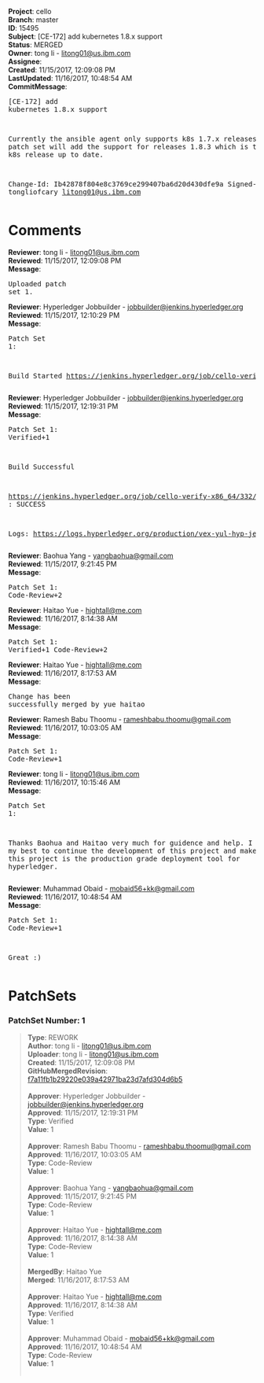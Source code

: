 <strong>Project</strong>: cello<br><strong>Branch</strong>: master<br><strong>ID</strong>: 15495<br><strong>Subject</strong>: [CE-172] add kubernetes 1.8.x support<br><strong>Status</strong>: MERGED<br><strong>Owner</strong>: tong  li - litong01@us.ibm.com<br><strong>Assignee</strong>:<br><strong>Created</strong>: 11/15/2017, 12:09:08 PM<br><strong>LastUpdated</strong>: 11/16/2017, 10:48:54 AM<br><strong>CommitMessage</strong>:<br><pre>[CE-172] add kubernetes 1.8.x support

Currently the ansible agent only supports k8s 1.7.x releases
this patch set will add the support for releases 1.8.3 which
is the latest k8s release up to date.

Change-Id: Ib42878f804e8c3769ce299407ba6d20d430dfe9a
Signed-off-by: tongliofcary <litong01@us.ibm.com>
</pre><h1>Comments</h1><strong>Reviewer</strong>: tong  li - litong01@us.ibm.com<br><strong>Reviewed</strong>: 11/15/2017, 12:09:08 PM<br><strong>Message</strong>: <pre>Uploaded patch set 1.</pre><strong>Reviewer</strong>: Hyperledger Jobbuilder - jobbuilder@jenkins.hyperledger.org<br><strong>Reviewed</strong>: 11/15/2017, 12:10:29 PM<br><strong>Message</strong>: <pre>Patch Set 1:

Build Started https://jenkins.hyperledger.org/job/cello-verify-x86_64/332/</pre><strong>Reviewer</strong>: Hyperledger Jobbuilder - jobbuilder@jenkins.hyperledger.org<br><strong>Reviewed</strong>: 11/15/2017, 12:19:31 PM<br><strong>Message</strong>: <pre>Patch Set 1: Verified+1

Build Successful 

https://jenkins.hyperledger.org/job/cello-verify-x86_64/332/ : SUCCESS

Logs: https://logs.hyperledger.org/production/vex-yul-hyp-jenkins-3/cello-verify-x86_64/332</pre><strong>Reviewer</strong>: Baohua Yang - yangbaohua@gmail.com<br><strong>Reviewed</strong>: 11/15/2017, 9:21:45 PM<br><strong>Message</strong>: <pre>Patch Set 1: Code-Review+2</pre><strong>Reviewer</strong>: Haitao Yue - hightall@me.com<br><strong>Reviewed</strong>: 11/16/2017, 8:14:38 AM<br><strong>Message</strong>: <pre>Patch Set 1: Verified+1 Code-Review+2</pre><strong>Reviewer</strong>: Haitao Yue - hightall@me.com<br><strong>Reviewed</strong>: 11/16/2017, 8:17:53 AM<br><strong>Message</strong>: <pre>Change has been successfully merged by yue haitao</pre><strong>Reviewer</strong>: Ramesh Babu Thoomu - rameshbabu.thoomu@gmail.com<br><strong>Reviewed</strong>: 11/16/2017, 10:03:05 AM<br><strong>Message</strong>: <pre>Patch Set 1: Code-Review+1</pre><strong>Reviewer</strong>: tong  li - litong01@us.ibm.com<br><strong>Reviewed</strong>: 11/16/2017, 10:15:46 AM<br><strong>Message</strong>: <pre>Patch Set 1:

Thanks Baohua and Haitao very much for guidence and help. I will do my best to continue the development of this project and make sure that this project is the production grade deployment tool for hyperledger.</pre><strong>Reviewer</strong>: Muhammad Obaid - mobaid56+kk@gmail.com<br><strong>Reviewed</strong>: 11/16/2017, 10:48:54 AM<br><strong>Message</strong>: <pre>Patch Set 1: Code-Review+1

Great :)</pre><h1>PatchSets</h1><h3>PatchSet Number: 1</h3><blockquote><strong>Type</strong>: REWORK<br><strong>Author</strong>: tong  li - litong01@us.ibm.com<br><strong>Uploader</strong>: tong  li - litong01@us.ibm.com<br><strong>Created</strong>: 11/15/2017, 12:09:08 PM<br><strong>GitHubMergedRevision</strong>: [f7a11fb1b29220e039a42971ba23d7afd304d6b5](https://github.com/hyperledger-gerrit-archive/cello/commit/f7a11fb1b29220e039a42971ba23d7afd304d6b5)<br><br><strong>Approver</strong>: Hyperledger Jobbuilder - jobbuilder@jenkins.hyperledger.org<br><strong>Approved</strong>: 11/15/2017, 12:19:31 PM<br><strong>Type</strong>: Verified<br><strong>Value</strong>: 1<br><br><strong>Approver</strong>: Ramesh Babu Thoomu - rameshbabu.thoomu@gmail.com<br><strong>Approved</strong>: 11/16/2017, 10:03:05 AM<br><strong>Type</strong>: Code-Review<br><strong>Value</strong>: 1<br><br><strong>Approver</strong>: Baohua Yang - yangbaohua@gmail.com<br><strong>Approved</strong>: 11/15/2017, 9:21:45 PM<br><strong>Type</strong>: Code-Review<br><strong>Value</strong>: 1<br><br><strong>Approver</strong>: Haitao Yue - hightall@me.com<br><strong>Approved</strong>: 11/16/2017, 8:14:38 AM<br><strong>Type</strong>: Code-Review<br><strong>Value</strong>: 1<br><br><strong>MergedBy</strong>: Haitao Yue<br><strong>Merged</strong>: 11/16/2017, 8:17:53 AM<br><br><strong>Approver</strong>: Haitao Yue - hightall@me.com<br><strong>Approved</strong>: 11/16/2017, 8:14:38 AM<br><strong>Type</strong>: Verified<br><strong>Value</strong>: 1<br><br><strong>Approver</strong>: Muhammad Obaid - mobaid56+kk@gmail.com<br><strong>Approved</strong>: 11/16/2017, 10:48:54 AM<br><strong>Type</strong>: Code-Review<br><strong>Value</strong>: 1<br><br></blockquote>